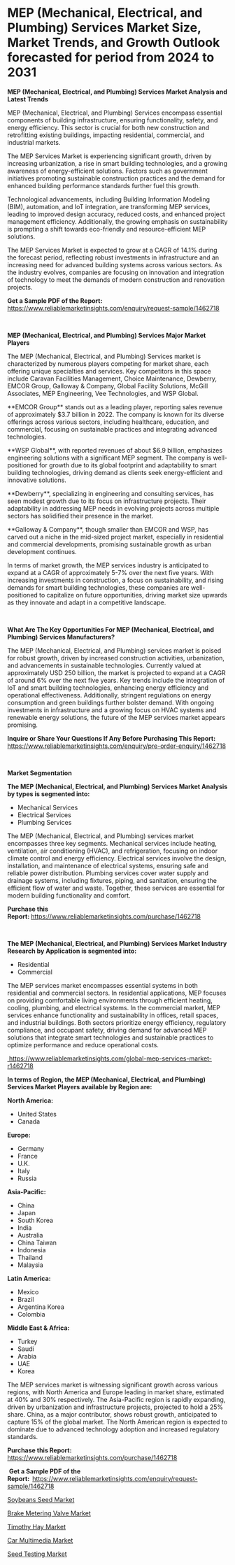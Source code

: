 <p><h1>MEP (Mechanical, Electrical, and Plumbing) Services Market Size, Market Trends, and Growth Outlook forecasted for period from 2024 to 2031</h1></p><p><strong>MEP (Mechanical, Electrical, and Plumbing) Services Market Analysis and Latest Trends</strong></p>
<p><p>MEP (Mechanical, Electrical, and Plumbing) Services encompass essential components of building infrastructure, ensuring functionality, safety, and energy efficiency. This sector is crucial for both new construction and retrofitting existing buildings, impacting residential, commercial, and industrial markets.</p><p>The MEP Services Market is experiencing significant growth, driven by increasing urbanization, a rise in smart building technologies, and a growing awareness of energy-efficient solutions. Factors such as government initiatives promoting sustainable construction practices and the demand for enhanced building performance standards further fuel this growth.</p><p>Technological advancements, including Building Information Modeling (BIM), automation, and IoT integration, are transforming MEP services, leading to improved design accuracy, reduced costs, and enhanced project management efficiency. Additionally, the growing emphasis on sustainability is prompting a shift towards eco-friendly and resource-efficient MEP solutions.</p><p>The MEP Services Market is expected to grow at a CAGR of 14.1% during the forecast period, reflecting robust investments in infrastructure and an increasing need for advanced building systems across various sectors. As the industry evolves, companies are focusing on innovation and integration of technology to meet the demands of modern construction and renovation projects.</p></p>
<p><strong>Get a Sample PDF of the Report:&nbsp;</strong> <a href="https://www.reliablemarketinsights.com/enquiry/request-sample/1462718?utm_campaign=1739&utm_medium=2&utm_source=Github&utm_content=ia&utm_term=15102024&utm_id=mep-mechanical-electrical-and-plumbing-services">https://www.reliablemarketinsights.com/enquiry/request-sample/1462718</a></p>
<p>&nbsp;</p>
<p><strong>MEP (Mechanical, Electrical, and Plumbing) Services Major Market Players</strong></p>
<p><p>The MEP (Mechanical, Electrical, and Plumbing) Services market is characterized by numerous players competing for market share, each offering unique specialties and services. Key competitors in this space include Caravan Facilities Management, Choice Maintenance, Dewberry, EMCOR Group, Galloway & Company, Global Facility Solutions, McGill Associates, MEP Engineering, Vee Technologies, and WSP Global.</p><p>**EMCOR Group** stands out as a leading player, reporting sales revenue of approximately $3.7 billion in 2022. The company is known for its diverse offerings across various sectors, including healthcare, education, and commercial, focusing on sustainable practices and integrating advanced technologies.</p><p>**WSP Global**, with reported revenues of about $6.9 billion, emphasizes engineering solutions with a significant MEP segment. The company is well-positioned for growth due to its global footprint and adaptability to smart building technologies, driving demand as clients seek energy-efficient and innovative solutions.</p><p>**Dewberry**, specializing in engineering and consulting services, has seen modest growth due to its focus on infrastructure projects. Their adaptability in addressing MEP needs in evolving projects across multiple sectors has solidified their presence in the market.</p><p>**Galloway & Company**, though smaller than EMCOR and WSP, has carved out a niche in the mid-sized project market, especially in residential and commercial developments, promising sustainable growth as urban development continues.</p><p>In terms of market growth, the MEP services industry is anticipated to expand at a CAGR of approximately 5-7% over the next five years. With increasing investments in construction, a focus on sustainability, and rising demands for smart building technologies, these companies are well-positioned to capitalize on future opportunities, driving market size upwards as they innovate and adapt in a competitive landscape.</p></p>
<p>&nbsp;</p>
<p><strong>What Are The Key Opportunities For MEP (Mechanical, Electrical, and Plumbing) Services Manufacturers?</strong></p>
<p><p>The MEP (Mechanical, Electrical, and Plumbing) services market is poised for robust growth, driven by increased construction activities, urbanization, and advancements in sustainable technologies. Currently valued at approximately USD 250 billion, the market is projected to expand at a CAGR of around 6% over the next five years. Key trends include the integration of IoT and smart building technologies, enhancing energy efficiency and operational effectiveness. Additionally, stringent regulations on energy consumption and green buildings further bolster demand. With ongoing investments in infrastructure and a growing focus on HVAC systems and renewable energy solutions, the future of the MEP services market appears promising.</p></p>
<p><strong>Inquire or Share Your Questions If Any Before Purchasing This Report:</strong> <a href="https://www.reliablemarketinsights.com/enquiry/pre-order-enquiry/1462718?utm_campaign=1739&utm_medium=2&utm_source=Github&utm_content=ia&utm_term=15102024&utm_id=mep-mechanical-electrical-and-plumbing-services">https://www.reliablemarketinsights.com/enquiry/pre-order-enquiry/1462718</a></p>
<p>&nbsp;</p>
<p><strong>Market Segmentation</strong></p>
<p><strong>The MEP (Mechanical, Electrical, and Plumbing) Services Market Analysis by types is segmented into:</strong></p>
<p><ul><li>Mechanical Services</li><li>Electrical Services</li><li>Plumbing Services</li></ul></p>
<p><p>The MEP (Mechanical, Electrical, and Plumbing) services market encompasses three key segments. Mechanical services include heating, ventilation, air conditioning (HVAC), and refrigeration, focusing on indoor climate control and energy efficiency. Electrical services involve the design, installation, and maintenance of electrical systems, ensuring safe and reliable power distribution. Plumbing services cover water supply and drainage systems, including fixtures, piping, and sanitation, ensuring the efficient flow of water and waste. Together, these services are essential for modern building functionality and comfort.</p></p>
<p><strong>Purchase this Report:&nbsp;</strong><a href="https://www.reliablemarketinsights.com/purchase/1462718?utm_campaign=1739&utm_medium=2&utm_source=Github&utm_content=ia&utm_term=15102024&utm_id=mep-mechanical-electrical-and-plumbing-services">https://www.reliablemarketinsights.com/purchase/1462718</a></p>
<p>&nbsp;</p>
<p><strong>The MEP (Mechanical, Electrical, and Plumbing) Services Market Industry Research by Application is segmented into:</strong></p>
<p><ul><li>Residential</li><li>Commercial</li></ul></p>
<p><p>The MEP services market encompasses essential systems in both residential and commercial sectors. In residential applications, MEP focuses on providing comfortable living environments through efficient heating, cooling, plumbing, and electrical systems. In the commercial market, MEP services enhance functionality and sustainability in offices, retail spaces, and industrial buildings. Both sectors prioritize energy efficiency, regulatory compliance, and occupant safety, driving demand for advanced MEP solutions that integrate smart technologies and sustainable practices to optimize performance and reduce operational costs.</p></p>
<p><a href="https://www.reliablemarketinsights.com/global-mep-services-market-r1462718?utm_campaign=1739&utm_medium=2&utm_source=Github&utm_content=ia&utm_term=15102024&utm_id=mep-mechanical-electrical-and-plumbing-services">&nbsp;https://www.reliablemarketinsights.com/global-mep-services-market-r1462718</a></p>
<p><strong>In terms of Region, the MEP (Mechanical, Electrical, and Plumbing) Services Market Players available by Region are:</strong></p>
<p>
    <p> <strong> North America: </strong>
        <ul>
            <li>United States</li>
            <li>Canada</li>
        </ul>
        </p> 
    <p> <strong> Europe: </strong>
        <ul>
            <li>Germany</li>
            <li>France</li>
            <li>U.K.</li>
            <li>Italy</li>
            <li>Russia</li>
        </ul>
        </p> 
    <p> <strong> Asia-Pacific: </strong>
        <ul>
            <li>China</li>
            <li>Japan</li>
            <li>South Korea</li>
            <li>India</li>
            <li>Australia</li>
            <li>China Taiwan</li>
            <li>Indonesia</li>
            <li>Thailand</li>
            <li>Malaysia</li>
        </ul>
        </p> 
    <p> <strong> Latin America: </strong>
        <ul>
            <li>Mexico</li>
            <li>Brazil</li>
            <li>Argentina Korea</li>
            <li>Colombia</li>
        </ul>
        </p> 
    <p> <strong> Middle East & Africa: </strong>
        <ul>
            <li>Turkey</li>
            <li>Saudi</li>
            <li>Arabia</li>
            <li>UAE</li>
            <li>Korea</li>
        </ul>
    </p>
    </p>
<p><p>The MEP services market is witnessing significant growth across various regions, with North America and Europe leading in market share, estimated at 40% and 30% respectively. The Asia-Pacific region is rapidly expanding, driven by urbanization and infrastructure projects, projected to hold a 25% share. China, as a major contributor, shows robust growth, anticipated to capture 15% of the global market. The North American region is expected to dominate due to advanced technology adoption and increased regulatory standards.</p></p>
<p><strong>Purchase this Report: </strong><a href="https://www.reliablemarketinsights.com/purchase/1462718?utm_campaign=1739&utm_medium=2&utm_source=Github&utm_content=ia&utm_term=15102024&utm_id=mep-mechanical-electrical-and-plumbing-services">https://www.reliablemarketinsights.com/purchase/1462718</a></p>
<p>&nbsp;<strong>Get a Sample PDF of the Report:&nbsp;&nbsp;</strong><a href="https://www.reliablemarketinsights.com/enquiry/request-sample/1462718?utm_campaign=1739&utm_medium=2&utm_source=Github&utm_content=ia&utm_term=15102024&utm_id=mep-mechanical-electrical-and-plumbing-services">https://www.reliablemarketinsights.com/enquiry/request-sample/1462718</a></p>
<p><strong></strong></p>
<p><p><a href="https://www.linkedin.com/pulse/analyzing-soybeans-seed-market-dynamics-growth-drivers-forecasted-essvc?utm_campaign=1739&utm_medium=2&utm_source=Github&utm_content=ia&utm_term=15102024&utm_id=mep-mechanical-electrical-and-plumbing-services">Soybeans Seed Market</a></p><p><a href="https://www.linkedin.com/pulse/brake-metering-valve-industry-sector-market-dynamics-future-dzsef?utm_campaign=1739&utm_medium=2&utm_source=Github&utm_content=ia&utm_term=15102024&utm_id=mep-mechanical-electrical-and-plumbing-services">Brake Metering Valve Market</a></p><p><a href="https://www.linkedin.com/pulse/strategic-roadmap-success-global-timothy-hay-market-analysis-pz9ac?utm_campaign=1739&utm_medium=2&utm_source=Github&utm_content=ia&utm_term=15102024&utm_id=mep-mechanical-electrical-and-plumbing-services">Timothy Hay Market</a></p><p><a href="https://www.linkedin.com/pulse/unlocking-growth-potential-strategic-analysis-car-multimedia-s1zae?utm_campaign=1739&utm_medium=2&utm_source=Github&utm_content=ia&utm_term=15102024&utm_id=mep-mechanical-electrical-and-plumbing-services">Car Multimedia Market</a></p><p><a href="https://www.linkedin.com/pulse/seed-testing-market-ecosystem-competitive-landscape-strategic-xzeuc?utm_campaign=1739&utm_medium=2&utm_source=Github&utm_content=ia&utm_term=15102024&utm_id=mep-mechanical-electrical-and-plumbing-services">Seed Testing Market</a></p></p>